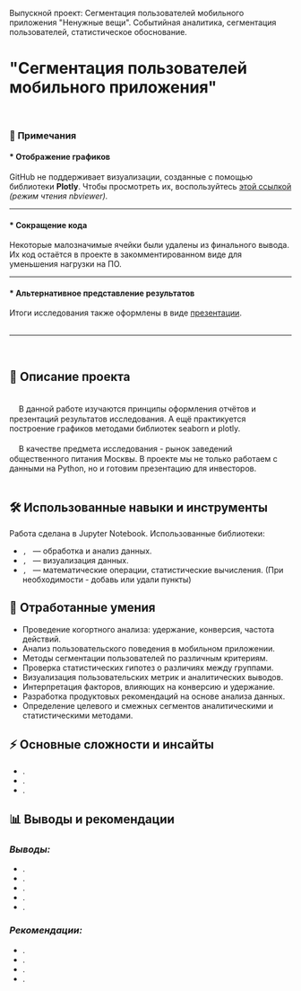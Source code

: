 Выпускной проект: Сегментация пользователей мобильного приложения "Ненужные вещи".
Событийная аналитика, сегментация пользователей, статистическое обоснование.

# "Сегментация пользователей мобильного приложения"  <br>
<br>

### 📝 **Примечания**  

#### * **Отображение графиков**  
GitHub не поддерживает визуализации, созданные с помощью библиотеки **Plotly**. Чтобы просмотреть их, воспользуйтесь [этой ссылкой](https://nbviewer.org/github/n347r1n0/yandex_prjcts/tree/main/12_Выпускной_проект_Мобильное_Приложение/Выпускной_проект_Мобильное_Приложение.ipynb) *(режим чтения nbviewer).*  
***
#### * **Сокращение кода**  
Некоторые малозначимые ячейки были удалены из финального вывода. Их код остаётся в проекте в закомментированном виде для уменьшения нагрузки на ПО.  
***
#### * **Альтернативное представление результатов**  
Итоги исследования также оформлены в виде [презентации](https://disk.yandex.ru/i/4UhvT0g9UOcMsA).  
 <br>

--- 
<br>

 ## 📌 Описание проекта

 <br>
ᅠ В данной работе изучаются принципы оформления отчётов и презентаций результатов исследования. А ещё практикуется построение графиков методами библиотек seaborn и plotly.<br>
 <br>
ᅠ В качестве предмета исследования - рынок заведений общественного питания Москвы. В проекте мы не только работаем с данными на Python, но и готовим презентацию для инвесторов.<br>
<br>

## 🛠 Использованные навыки и инструменты
Работа сделана в Jupyter Notebook. Использованные библиотеки:
- ``, `` — обработка и анализ данных.
- ``, `` — визуализация данных.
- ``, `` — математические операции, статистические вычисления.
(При необходимости - добавь или удали пункты)

## 🎯 Отработанные умения
- Проведение когортного анализа: удержание, конверсия, частота действий.
- Анализ пользовательского поведения в мобильном приложении.
- Методы сегментации пользователей по различным критериям.
- Проверка статистических гипотез о различиях между группами.
- Визуализация пользовательских метрик и аналитических выводов.
- Интерпретация факторов, влияющих на конверсию и удержание.
- Разработка продуктовых рекомендаций на основе анализа данных.
- Определение целевого и смежных сегментов аналитическими и статистическими методами.

## ⚡ Основные сложности и инсайты
- .
- .
- .

## 📊 Выводы и рекомендации

### ***Выводы:***
- .  
- .  
- .  
- .  
- .  

### ***Рекомендации:***  
- .  
- .  
- .  
- .
